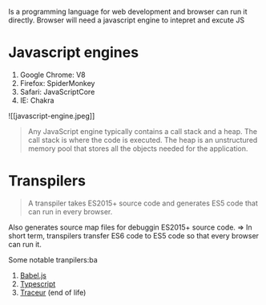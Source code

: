 Is a programming language for web development and browser can run it directly. 
Browser will need a javascript engine to intepret and excute JS

# Javascript engines
1. Google Chrome: V8
2. Firefox: SpiderMonkey
3. Safari: JavaScriptCore
4. IE: Chakra

![[javascript-engine.jpeg]]

> Any JavaScript engine typically contains a call stack and a heap. The call stack is where the code is executed. The heap is an unstructured memory pool that stores all the objects needed for the application.


# Transpilers

> A transpiler takes ES2015+ source code and generates ES5 code that can run in every browser. 

Also generates source map files for debuggin ES2015+ source code.
=> In short term, transpilers transfer ES6 code to ES5 code so that every browser can run it.

Some notable tranpilers:ba
1. [Babel.js](https://babeljs.io/docs/)
2. [Typescript](https://code.visualstudio.com/docs)
3. [Traceur](https://github.com/google/traceur-compiler) (end of life)
